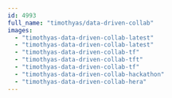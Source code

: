```yaml
---
id: 4993
full_name: "timothyas/data-driven-collab"
images: 
  - "timothyas-data-driven-collab-latest"
  - "timothyas-data-driven-collab-latest"
  - "timothyas-data-driven-collab-tf"
  - "timothyas-data-driven-collab-tft"
  - "timothyas-data-driven-collab-tf"
  - "timothyas-data-driven-collab-hackathon"
  - "timothyas-data-driven-collab-hera"
---
```

